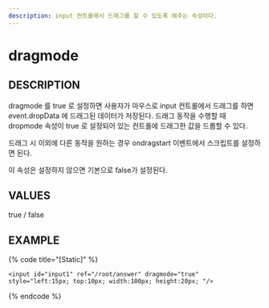 ```yaml
---
description: input 컨트롤에서 드래그를 할 수 있도록 해주는 속성이다.
---
```


# dragmode

## DESCRIPTION

dragmode 를 true 로 설정하면 사용자가 마우스로 input 컨트롤에서 드래그를 하면 event.dropData 에 드래그된 데이터가 저장된다. 드래그 동작을 수행할 때 dropmode 속성이 true 로 설정되어 있는 컨트롤에 드래그한 값을 드롭할 수 있다.

드래그 시 이외에 다른 동작을 원하는 경우 ondragstart 이벤트에서 스크립트를 설정하면 된다.

이 속성은 설정하지 않으면 기본으로 false가 설정된다.

## VALUES

true / false

## EXAMPLE

{% code title="\[Static\]" %}
```markup
<input id="input1" ref="/root/answer" dragmode="true" style="left:15px; top:10px; width:100px; height:20px; "/>
```
{% endcode %}

